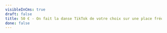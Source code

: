 ```yaml
---
visibleInCms: true
draft: false
title: 50 € - On fait la danse TikTok de votre choix sur une place fréquentée
done: false
---
```

